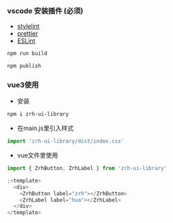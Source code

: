 ### vscode 安装插件 (**必须**)

- [stylelint](https://marketplace.visualstudio.com/items?itemName=stylelint.vscode-stylelint)
- [prettier](https://marketplace.visualstudio.com/items?itemName=esbenp.prettier-vscode)
- [ESLint](https://marketplace.visualstudio.com/items?itemName=dbaeumer.vscode-eslint)

```bash
npm run build

npm publish

```

### vue3使用

- 安装

```bash
npm i zrh-ui-library
```

- 在main.js里引入样式

```js
import 'zrh-ui-library/dist/index.css'
```

- vue文件里使用

```js
import { ZrhButton, ZrhLabel } from 'zrh-ui-library'

;<template>
  <div>
    <ZrhButton label="zrh"></ZrhButton>
    <ZrhLabel label="hua"></ZrhLabel>
  </div>
</template>
```

